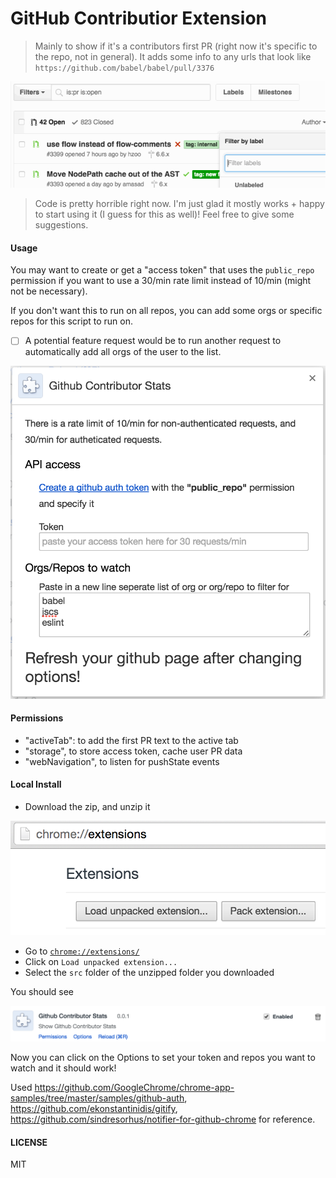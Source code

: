# GitHub Contributior Extension

> Mainly to show if it's a contributors first PR (right now it's specific to the repo, not in general). It adds some info to any urls that look like `https://github.com/babel/babel/pull/3376`

![](firstpr.gif)

> Code is pretty horrible right now.
> I'm just glad it mostly works + happy to start using it (I guess for this as well)!
> Feel free to give some suggestions.

#### Usage

You may want to create or get a "access token" that uses the `public_repo` permission if you want to use a 30/min rate limit instead of 10/min (might not be necessary).

If you don't want this to run on all repos, you can add some orgs or specific repos for this script to run on.
- [ ] A potential feature request would be to run another request to automatically add all orgs of the user to the list.

![](options.png)

#### Permissions
- "activeTab": to add the first PR text to the active tab
- "storage", to store access token, cache user PR data
- "webNavigation", to listen for pushState events

#### Local Install
- Download the zip, and unzip it

![](load-extension.png)

- Go to [`chrome://extensions/`](chrome://extensions/)
- Click on `Load unpacked extension...`
- Select the `src` folder of the unzipped folder you downloaded

You should see

![](chrome-entry.png)

Now you can click on the Options to set your token and repos you want to watch and it should work!

Used https://github.com/GoogleChrome/chrome-app-samples/tree/master/samples/github-auth, https://github.com/ekonstantinidis/gitify, https://github.com/sindresorhus/notifier-for-github-chrome for reference.

#### LICENSE
MIT


